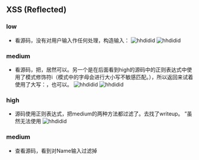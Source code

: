 ## XSS (Reflected)

### low

- 看源码，没有对用户输入作任何处理，构造输入：<script>alert ("Hello")</script>
![hhdidid](https://github.com/hhdidid/ctf_web/raw/master/%E7%AC%94%E8%AE%B0/3Team/hhdidid/images/web%E6%BC%8F%E6%B4%9E2low.png)
![hhdidid](https://github.com/hhdidid/ctf_web/raw/master/%E7%AC%94%E8%AE%B0/3Team/hhdidid/images/web%E6%BC%8F%E6%B4%9E2low1.png)

### medium

- 看源码，把<script>过滤掉了，想起之前对空格的使用，所以试着在<script>的t后面加一个空格：<script >alert ("Hello")</script>，居然可以。另一个是在后面看到high的源码中的正则表达式中使用了模式修饰符i（模式中的字母会进行大小写不敏感匹配。），所以返回来试着使用了大写：<Script>alert ("Hello")</script>，也可以。
![hhdidid](https://github.com/hhdidid/ctf_web/raw/master/%E7%AC%94%E8%AE%B0/3Team/hhdidid/images/web%E6%BC%8F%E6%B4%9E2medium.png)
![hhdidid](https://github.com/hhdidid/ctf_web/raw/master/%E7%AC%94%E8%AE%B0/3Team/hhdidid/images/web%E6%BC%8F%E6%B4%9E2medium1.png)

### high

- 源码使用正则表达式，把medium的两种方法都过滤了。去找了writeup。	”虽然无法使用<script>标签注入XSS代码，但是可以通过img、body等标签的事件或者iframe等标签的src注入恶意的js代码。“构造：<img src=1 onerror=alert("Hello")>。<img>标签的src是必须的，它的值是图片的路径，这里把src的值设置为1，加载页面时找不图片，就会发生错误，所以就会出发onerror。
![hhdidid](https://github.com/hhdidid/ctf_web/raw/master/%E7%AC%94%E8%AE%B0/3Team/hhdidid/images/web%E6%BC%8F%E6%B4%9E2high.png)
![hhdidid](https://github.com/hhdidid/ctf_web/raw/master/%E7%AC%94%E8%AE%B0/3Team/hhdidid/images/web%E6%BC%8F%E6%B4%9E2high1.png)

### impossible

- "可以看到，Impossible级别的代码使用htmlspecialchars函数把预定义的字符&、”、 ’、<、>转换为 HTML 实体，防止浏览器将其作为HTML元素。"
![hhdidid](https://github.com/hhdidid/ctf_web/raw/master/%E7%AC%94%E8%AE%B0/3Team/hhdidid/images/web%E6%BC%8F%E6%B4%9E2impossible.png)

## XSS (Stored)

### low

- Name输入框有长度限制只能输入少量字符，而Message输入框可以输入较多字符，故在Message框输入：<script>alert ("Hello")</script>
![hhdidid](https://github.com/hhdidid/ctf_web/raw/master/%E7%AC%94%E8%AE%B0/3Team/hhdidid/images/web%E6%BC%8F%E6%B4%9E21low1.png)

### medium

- 查看源码，看到对Name输入过滤掉<script>，对Message输入使用了strip_tags函数（剥去字符串中的 HTML、XML 以及 PHP 的标签），以及htmlspecialchars函数，转化特殊字符。看到这里我是懵逼的。看了writeup，知道要对Name输入域动手，因为对Name的检查比Message的检查宽松很多。由于Name框有长度限制，所以抓包改数据。
![hhdidid](https://github.com/hhdidid/ctf_web/raw/master/%E7%AC%94%E8%AE%B0/3Team/hhdidid/images/web%E6%BC%8F%E6%B4%9E21medium.png)
![hhdidid](https://github.com/hhdidid/ctf_web/raw/master/%E7%AC%94%E8%AE%B0/3Team/hhdidid/images/web%E6%BC%8F%E6%B4%9E21medium1.png)
![hhdidid](https://github.com/hhdidid/ctf_web/raw/master/%E7%AC%94%E8%AE%B0/3Team/hhdidid/images/web%E6%BC%8F%E6%B4%9E21medium2.png)

### high

- 查看源码，对Name输入做了正则表达式过滤，跟刚才一样抓包，但这次构造：<img src=1 onerror=alert("Hello")>。刷新页面后，就可以看到有三次弹框。
![hhdidid](https://github.com/hhdidid/ctf_web/raw/master/%E7%AC%94%E8%AE%B0/3Team/hhdidid/images/web%E6%BC%8F%E6%B4%9E21high.png)
![hhdidid](https://github.com/hhdidid/ctf_web/raw/master/%E7%AC%94%E8%AE%B0/3Team/hhdidid/images/web%E6%BC%8F%E6%B4%9E21high1.png)

### impossible

- 源码对Name输入框及Message输入框都做了同样的安全处理，解决了xss。

----------------------------------------------------------------------------------

writeup:http://www.freebuf.com/articles/web/123779.html

